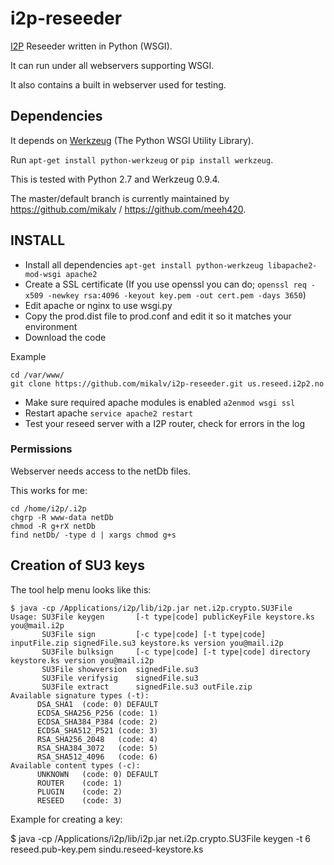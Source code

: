 i2p-reseeder
============

[I2P](https://geti2p.net) Reseeder written in Python (WSGI).

It can run under all webservers supporting WSGI.

It also contains a built in webserver used for testing.


## Dependencies ##

It depends on [Werkzeug](https://pypi.python.org/pypi/Werkzeug)
(The Python WSGI Utility Library).

Run `apt-get install python-werkzeug` or `pip install werkzeug`.

This is tested with Python 2.7 and Werkzeug 0.9.4.

The master/default branch is currently maintained by https://github.com/mikalv / https://github.com/meeh420.


## INSTALL ##

* Install all dependencies `apt-get install python-werkzeug libapache2-mod-wsgi apache2`
* Create a SSL certificate (If you use openssl you can do; `openssl req -x509 -newkey rsa:4096 -keyout key.pem -out cert.pem -days 3650`)
* Edit apache or nginx to use wsgi.py
* Copy the prod.dist file to prod.conf and edit it so it matches your environment
* Download the code

Example
```
cd /var/www/
git clone https://github.com/mikalv/i2p-reseeder.git us.reseed.i2p2.no
```

* Make sure required apache modules is enabled `a2enmod wsgi ssl`
* Restart apache `service apache2 restart`
* Test your reseed server with a I2P router, check for errors in the log

### Permissions ###

Webserver needs access to the netDb files.

This works for me:

    cd /home/i2p/.i2p
    chgrp -R www-data netDb
    chmod -R g+rX netDb
    find netDb/ -type d | xargs chmod g+s


## Creation of SU3 keys ##

The tool help menu looks like this:
```
$ java -cp /Applications/i2p/lib/i2p.jar net.i2p.crypto.SU3File
Usage: SU3File keygen       [-t type|code] publicKeyFile keystore.ks you@mail.i2p
       SU3File sign         [-c type|code] [-t type|code] inputFile.zip signedFile.su3 keystore.ks version you@mail.i2p
       SU3File bulksign     [-c type|code] [-t type|code] directory keystore.ks version you@mail.i2p
       SU3File showversion  signedFile.su3
       SU3File verifysig    signedFile.su3
       SU3File extract      signedFile.su3 outFile.zip
Available signature types (-t):
      DSA_SHA1  (code: 0) DEFAULT
      ECDSA_SHA256_P256 (code: 1)
      ECDSA_SHA384_P384 (code: 2)
      ECDSA_SHA512_P521 (code: 3)
      RSA_SHA256_2048   (code: 4)
      RSA_SHA384_3072   (code: 5)
      RSA_SHA512_4096   (code: 6)
Available content types (-c):
      UNKNOWN   (code: 0) DEFAULT
      ROUTER    (code: 1)
      PLUGIN    (code: 2)
      RESEED    (code: 3)
```

Example for creating a key:

$ java -cp /Applications/i2p/lib/i2p.jar net.i2p.crypto.SU3File keygen -t 6 reseed.pub-key.pem sindu.reseed-keystore.ks <your-email-address>

